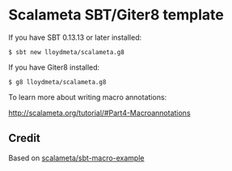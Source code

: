 # Scalameta SBT/Giter8 template

If you have SBT 0.13.13 or later installed:

`$ sbt new lloydmeta/scalameta.g8`

If you have Giter8 installed:

`$ g8 lloydmeta/scalameta.g8`

To learn more about writing macro annotations:

http://scalameta.org/tutorial/#Part4-Macroannotations

## Credit

Based on [scalameta/sbt-macro-example](https://github.com/scalameta/sbt-macro-example)